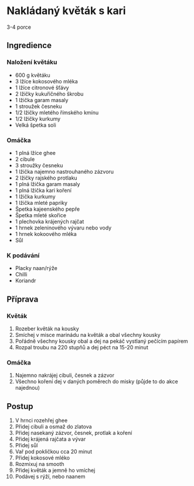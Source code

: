 # Nakládaný květák s kari

3-4 porce

## Ingredience

### Naložení květáku

- 600 g květáku
- 3 lžíce kokosového mléka
- 1 lžíce citronové šťávy
- 2 lžičky kukuřičného škrobu
- 1 lžička garam masaly
- 1 stroužek česneku
- 1/2 lžičky mletého římského kmínu
- 1/2 lžičky kurkumy
- Velká špetka soli

### Omáčka

- 1 plná lžíce ghee
- 2 cibule
- 3 stroužky česneku
- 1 lžička najemno nastrouhaného zázvoru
- 2 lžičky rajského protlaku
- 1 plná lžička garam masaly
- 1 plná lžička kari koření
- 1 lžička kurkumy
- 1 lžička mleté papriky
- Špetka kajeenského pepře
- Špetka mleté skořice
- 1 plechovka krájených rajčat
- 1 hrnek zeleninového vývaru nebo vody
- 1 hrnek kokoového mléka
- Sůl

### K podávání

- Placky naan/rýže
- Chilli
- Koriandr

## Příprava

### Květák

1. Rozeber květák na kousky
2. Smíchej v misce marinádu na květák a obal všechny kousky
3. Pořádně všechny kousky obal a dej na pekáč vystlaný pečícím papírem
4. Rozpal troubu na 220 stupňů a dej péct na 15-20 minut

### Omáčka

1. Najemno nakrájej cibuli, česnek a zázvor
2. Všechno koření dej v daných poměrech do misky (půjde to do akce najednou)

## Postup

1. V hrnci rozehřej ghee
2. Přidej cibuli a osmaž do zlatova
3. Přidej nasekaný zázvor, česnek, protlak a koření
4. Přidej krájená rajčata a vývar
5. Přidej sůl
6. Vař pod pokličkou cca 20 minut
7. Přidej kokosové mléko
8. Rozmixuj na smooth
9. Přidej květák a jemně ho vmíchej
10. Podávej s rýží, nebo naanem